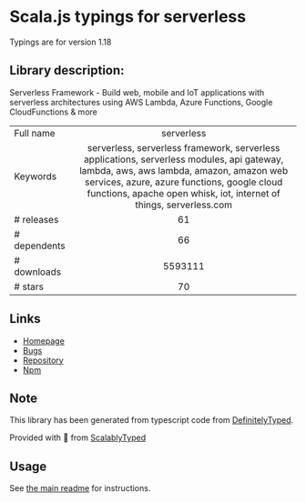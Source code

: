 
# Scala.js typings for serverless

Typings are for version 1.18

## Library description:
Serverless Framework - Build web, mobile and IoT applications with serverless architectures using AWS Lambda, Azure Functions, Google CloudFunctions & more

|                    |                 |
| ------------------ | :-------------: |
| Full name          | serverless |
| Keywords           | serverless, serverless framework, serverless applications, serverless modules, api gateway, lambda, aws, aws lambda, amazon, amazon web services, azure, azure functions, google cloud functions, apache open whisk, iot, internet of things, serverless.com |
| # releases         | 61 |
| # dependents       | 66 |
| # downloads        | 5593111 |
| # stars            | 70 |

## Links
- [Homepage](https://github.com/serverless/serverless#readme)
- [Bugs](https://github.com/serverless/serverless/issues)
- [Repository](https://github.com/serverless/serverless)
- [Npm](https://www.npmjs.com/package/serverless)
    


## Note
This library has been generated from typescript code from [DefinitelyTyped](https://definitelytyped.org).

Provided with :purple_heart: from [ScalablyTyped](https://github.com/oyvindberg/ScalablyTyped)

## Usage
See [the main readme](../../readme.md) for instructions.


